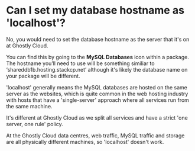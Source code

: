 # Can I set my database hostname as 'localhost'?

No, you would need to set the database hostname as the server that it's on at Ghostly Cloud.

You can find this by going to the **MySQL Databases** icon within a package. The hostname you’ll need to use will be something similiar to ‘shareddb1b.hosting.stackcp.net’ although it's likely the database name on your package will be different.

'localhost' generally means the MySQL databases are hosted on the same server as the websites, which is quite common in the web hosting industry with hosts that have a 'single-server' approach where all services run from the same machine.

It's different at Ghostly Cloud as we split all services and have a strict 'one server, one rule' policy.&#x20;

At the Ghostly Cloud data centres, web traffic, MySQL traffic and storage are all physically different machines, so 'localhost' doesn't work.
